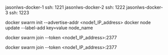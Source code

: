 jasonlws-docker-1 ssh: 1221
jasonlws-docker-2 ssh: 1222
jasonlws-docker-3 ssh: 1223

docker swarm init --advertise-addr <node1_IP_address>
docker node update --label-add key=value node_name

docker swarm join --token <token> <node1_IP_address>:2377

docker swarm join --token <token> <node1_IP_address>:2377